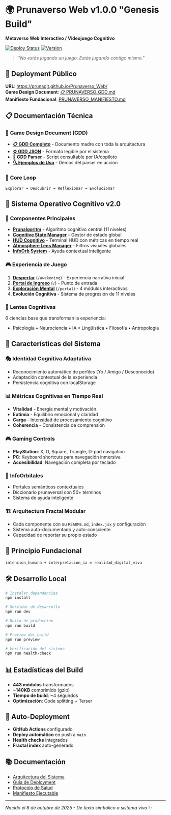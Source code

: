 # 🌍 Prunaverso Web v1.0.0 "Genesis Build"

**Metaverso Web Interactivo / Videojuego Cognitivo**

[![Deploy Status](https://github.com/PrunaGit/Prunaverso_Web/actions/workflows/deploy.yml/badge.svg)](https://github.com/PrunaGit/Prunaverso_Web/actions/workflows/deploy.yml)
[![Version](https://img.shields.io/github/v/tag/PrunaGit/Prunaverso_Web?label=version)](https://github.com/PrunaGit/Prunaverso_Web/releases)

> *"No estás jugando un juego. Estás jugando contigo mismo."*

## 🚀 **Deployment Público**
**URL**: https://prunagit.github.io/Prunaverso_Web/  
**Game Design Document**: [📋 PRUNAVERSO_GDD.md](docs/PRUNAVERSO_GDD.md)  
**Manifiesto Fundacional**: [PRUNAVERSO_MANIFIESTO.md](PRUNAVERSO_MANIFIESTO.md)

## 📋 **Documentación Técnica**

### 🎯 **Game Design Document (GDD)**
- **[📋 GDD Completo](docs/PRUNAVERSO_GDD.md)** - Documento madre con toda la arquitectura
- **[⚙️ GDD JSON](docs/prunaverso_gdd.json)** - Formato legible por el sistema  
- **[🐍 GDD Parser](docs/gdd_parser.py)** - Script consultable por IA/copiloto
- **[🔍 Ejemplos de Uso](docs/gdd_examples.py)** - Demos del parser en acción

### 🔄 **Core Loop**
```
Explorar → Descubrir → Reflexionar → Evolucionar
```

## 🧠 **Sistema Operativo Cognitivo v2.0**

### 🧩 **Componentes Principales**
- **[Prunalgoritm](src/system-core/prunalgoritm.js)** - Algoritmo cognitivo central (11 niveles)
- **[Cognitive State Manager](src/system-core/cognitiveStateManager.js)** - Gestor de estado global
- **[HUD Cognitivo](src/components/HUDCognitivo/)** - Terminal HUD con métricas en tiempo real
- **[Atmosphere Lens Manager](src/components/AtmosphereLensManager/)** - Filtros visuales globales
- **[InfoOrb System](src/components/InfoOrb/)** - Ayuda contextual inteligente

### 🎮 **Experiencia de Juego**
1. **[Despertar](src/pages/AwakeningIntro.jsx)** (`/awakening`) - Experiencia narrativa inicial
2. **[Portal de Ingreso](src/pages/WelcomeScreenNew.jsx)** (`/`) - Punto de entrada
3. **[Exploración Mental](src/portals/public/)** (`/portal`) - 4 módulos interactivos
4. **Evolución Cognitiva** - Sistema de progresión de 11 niveles

### 🔮 **Lentes Cognitivas**
6 ciencias base que transforman la experiencia:
- Psicología • Neurociencia • IA • Lingüística • Filosofía • Antropología

## 🧬 **Características del Sistema**

### 🎭 **Identidad Cognitiva Adaptativa**
- Reconocimiento automático de perfiles (Yo / Amigo / Desconocido)
- Adaptación contextual de la experiencia
- Persistencia cognitiva con localStorage

### 📊 **Métricas Cognitivas en Tiempo Real**
- **Vitalidad** - Energía mental y motivación
- **Eutimia** - Equilibrio emocional y claridad  
- **Carga** - Intensidad de procesamiento cognitivo
- **Coherencia** - Consistencia de comprensión

### 🎮 **Gaming Controls**
- **PlayStation**: X, O, Square, Triangle, D-pad navigation
- **PC**: Keyboard shortcuts para navegación inmersiva
- **Accesibilidad**: Navegación completa por teclado

### 🌌 **InfoOrbitales**
- Portales semánticos contextuales
- Diccionario prunaversal con 50+ términos
- Sistema de ayuda inteligente

### 🏗️ **Arquitectura Fractal Modular**
- Cada componente con su `README.md`, `index.jsx` y configuración
- Sistema auto-documentado y auto-consciente
- Capacidad de reportar su propio estado

## 💫 **Principio Fundacional**

```
intencion_humana + interpretacion_ia = realidad_digital_viva
```

## 🛠️ **Desarrollo Local**

```bash
# Instalar dependencias
npm install

# Servidor de desarrollo
npm run dev

# Build de producción
npm run build

# Preview del build
npm run preview

# Verificación del sistema
npm run health-check
```

## 📊 **Estadísticas del Build**
- **443 módulos** transformados
- **~140KB** comprimido (gzip)
- **Tiempo de build**: ~4 segundos
- **Optimización**: Code splitting + Terser

## 🤖 **Auto-Deployment**
- **GitHub Actions** configurado
- **Deploy automático** en push a `main`
- **Health checks** integrados
- **Fractal index** auto-generado

## 📚 **Documentación**
- [Arquitectura del Sistema](docs/architecture.md)
- [Guía de Deployment](GUIA-DEPLOY-GITHUB.md)
- [Protocolo de Salud](HEALTH-PROTOCOL.md)
- [Manifiesto Ejecutable](scripts/prunaverso_manifiesto.py)

---

*Nacido el 8 de octubre de 2025 - De texto simbólico a sistema vivo* ✨
